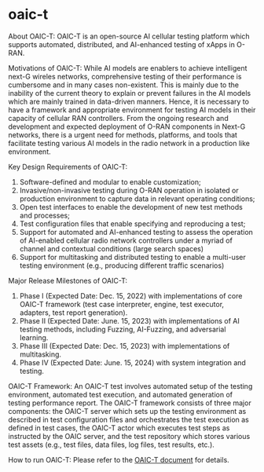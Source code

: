 # oaic-t
About OAIC-T: OAIC-T is an open-source AI cellular testing platform which supports automated, distributed, and AI-enhanced testing of xApps in O-RAN. 

Motivations of OAIC-T: While AI models are enablers to achieve intelligent next-G wireles networks, comprehensive testing of their performance is cumbersome and in many cases non-existent. This is mainly due to the inability of the current theory to explain or prevent failures in the AI models which are mainly trained in data-driven manners. Hence, it is necessary to have a framework and appropriate environment for testing AI models in their capacity of cellular RAN controllers. From the ongoing research and development and expected deployment of O-RAN components in Next-G networks, there is a urgent need for methods, platforms, and tools that facilitate testing various AI models in the radio network in a production like environment.

Key Design Requirements of OAIC-T: 
1. Software-defined and modular to enable customization;
2. Invasive/non-invasive testing during O-RAN operation in isolated or production environment to capture data in relevant operating conditions;
3. Open test interfaces to enable the development of new test methods and processes;
4. Test configuration files that enable specifying and reproducing a test;
5. Support for automated and AI-enhanced testing to assess the operation of AI-enabled cellular radio network controllers under a myriad of channel and contextual conditions (large search spaces)
6. Support for multitasking and distributed testing to enable a multi-user testing environment (e.g., producing different traffic scenarios)

Major Release Milestones of OAIC-T:
1. Phase I (Expected Date: Dec. 15, 2022) with implementations of core OAIC-T framework (test case interpreter, engine, test executor, adapters, test report generation).	
2. Phase II (Expected Date: June. 15, 2023) with implementations of AI testing methods, including Fuzzing, AI-Fuzzing, and adversarial learning.
3. Phase III (Expected Date: Dec. 15, 2023) with implementations of multitasking.
4. Phase IV (Expected Date: June. 15, 2024) with system integration and testing.

OAIC-T Framework: An OAIC-T test involves automated setup of the testing environment, automated test execution, and automated generation of testing performance report. The OAIC-T framework consists of three major components: the OAIC-T server which sets up the testing environment as described in test configuration files and orchestrates the test execution as defined in test cases, the OAIC-T actor which executes test steps as instructed by the OAIC server, and the test repository which stores various test assets (e.g., test files, data files, log files, test results, etc.). 

How to run OAIC-T: Please refer to the [OAIC-T document](https://openaicellular.github.io/oaic/oaic_t.html) for details.

